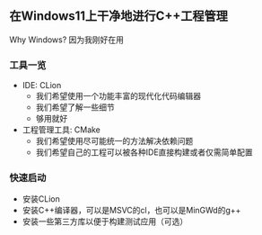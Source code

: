 ## 在Windows11上干净地进行C++工程管理
Why Windows? 因为我刚好在用

### 工具一览
- IDE: CLion  
    - 我们希望使用一个功能丰富的现代化代码编辑器
    - 我们希望了解一些细节
    - 够用就好
- 工程管理工具: CMake
    - 我们希望使用尽可能统一的方法解决依赖问题
    - 我们希望自己的工程可以被各种IDE直接构建或者仅需简单配置

### 快速启动

- 安装CLion
- 安装C++编译器，可以是MSVC的cl，也可以是MinGWd的g++
- 安装一些第三方库以便于构建测试应用（可选）
